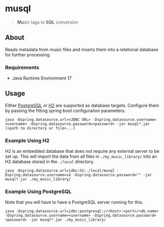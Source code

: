 # musql

> **Mu**sic tags to **SQL** conversion

## About

Reads metadata from music files and inserts them into a relational database for further processing.

### Requirements

- Java Runtime Environment 17

## Usage

Either [PostgreSQL](https://www.postgresql.org/) or [H2](https://h2database.com/html/main.html) are supported as
database targets. Configure them by passing the fitting spring boot configuration parameters.

`java -Dspring.datasource.url=<JDBC URL> -Dspring.datasource.username=<username> -Dspring.datasource.password=<password> -jar musql*.jar [<path to directory or file>...]`

### Example Using H2

H2 is an embedded database that does not require any external server to be set up.
This will import the data from all files in `./my_music_library/` into an H2 database stored in the `./local` directory.

`java -Dspring.datasource.url=jdbc:h2:./local/musql -Dspring.datasource.username=sa -Dspring.datasource.password="" -jar musql*.jar ./my_music_library/`

### Example Using PostgreSQL

Note that you will have to have a PostgreSQL server running for this.

`java -Dspring.datasource.url=jdbc:postgresql://<host>:<port>/<db_name> -Dspring.datasource.username=<username> -Dspring.datasource.password=<password> -jar musql*.jar ./my_music_library/`

